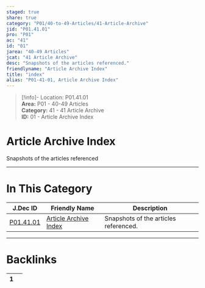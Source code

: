 ```yaml
---  
staged: true  
share: true  
category: "P01/40-to-49-Articles/41-Article-Archive"  
jid: "P01.41.01"  
pro: "P01"  
ac: "41"  
id: "01"  
jarea: "40-49 Articles"  
jcat: "41 Article Archive"  
desc: "Snapshots of the articles referenced."  
friendlyname: "Article Archive Index"  
title: "index"  
alias: "P01-41-01, Article Archive Index"  
---  
```

>[!info]- Location: P01.41.01  
>**Area:** P01 - 40-49 Articles  
>**Category:** 41 - 41 Article Archive  
>**ID:** 01 - Article Archive Index  
  
# Article Archive Index  
  
Snapshots of the articles referenced  
   
  
  
---  
# In This Category  
  
| J.Dec ID                                                                        | Friendly Name                                                                               | Description                           |  
| ------------------------------------------------------------------------------- | ------------------------------------------------------------------------------------------- | ------------------------------------- |  
| [P01.41.01](index.md) | [Article Archive Index](index.md) | Snapshots of the articles referenced. |  
  
  
---  
# Backlinks  
<div><table class="dataview table-view-table"><thead class="table-view-thead"><tr class="table-view-tr-header"><th class="table-view-th"><span></span><span class="dataview small-text">1</span></th><th class="table-view-th"><span></span></th></tr></thead><tbody class="table-view-tbody"></tbody></table></div>